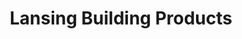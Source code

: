 ---
title: "Lansing Building Products"
url: /chattanooga/lansing-building-products/
shop: houseware
---